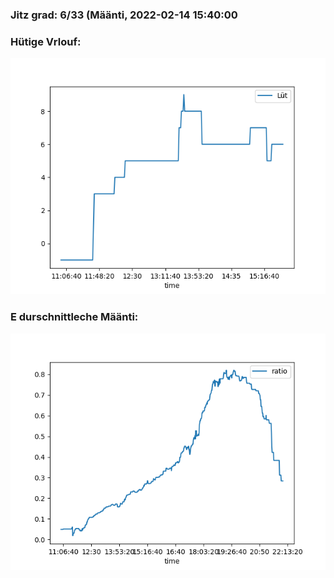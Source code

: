 ### Jitz grad: 6/33 (Määnti, 2022-02-14 15:40:00

### Hütige Vrlouf:
![Graph](Today.png)

### E durschnittleche Määnti:
![Graph](Määnti.png)